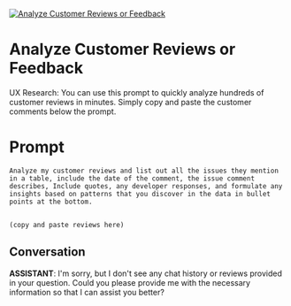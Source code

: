 
[![Analyze Customer Reviews or Feedback](https://flow-prompt-covers.s3.us-west-1.amazonaws.com/icon/futuristic/futu_8.png)]()
# Analyze Customer Reviews or Feedback 
UX Research: You can use this prompt to quickly analyze hundreds of customer reviews in minutes. Simply copy and paste the customer comments below the prompt.

# Prompt

```
Analyze my customer reviews and list out all the issues they mention in a table, include the date of the comment, the issue comment describes, Include quotes, any developer responses, and formulate any insights based on patterns that you discover in the data in bullet points at the bottom.


(copy and paste reviews here)
```

## Conversation

**ASSISTANT**: I'm sorry, but I don't see any chat history or reviews provided in your question. Could you please provide me with the necessary information so that I can assist you better?


